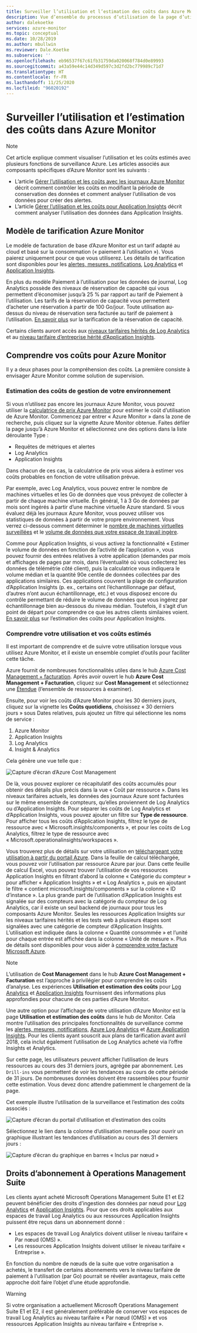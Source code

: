 ```yaml
---
title: Surveiller l’utilisation et l’estimation des coûts dans Azure Monitor
description: Vue d’ensemble du processus d’utilisation de la page d’utilisation et d’estimation des coûts d’Azure Monitor
author: dalekoetke
services: azure-monitor
ms.topic: conceptual
ms.date: 10/28/2019
ms.author: mbullwin
ms.reviewer: Dale.Koetke
ms.subservice: ''
ms.openlocfilehash: eb96537f67c61fb31759da020068f784d0e89993
ms.sourcegitcommit: a43a59e44c14d349d597c3d2fd2bc779989c71d7
ms.translationtype: HT
ms.contentlocale: fr-FR
ms.lasthandoff: 11/25/2020
ms.locfileid: "96020192"
---
```

# <a name="monitoring-usage-and-estimated-costs-in-azure-monitor"></a>Surveiller l’utilisation et l’estimation des coûts dans Azure Monitor

> [!NOTE]
> Cet article explique comment visualiser l’utilisation et les coûts estimés avec plusieurs fonctions de surveillance Azure. Les articles associés aux composants spécifiques d’Azure Monitor sont les suivants :
> - L’article [Gérer l’utilisation et les coûts avec les journaux Azure Monitor](manage-cost-storage.md) décrit comment contrôler les coûts en modifiant la période de conservation des données et comment analyser l’utilisation de vos données pour créer des alertes.
> - L’article [Gérer l’utilisation et les coûts pour Application Insights](../app/pricing.md) décrit comment analyser l’utilisation des données dans Application Insights.

## <a name="azure-monitor-pricing-model"></a>Modèle de tarification Azure Monitor

Le modèle de facturation de base d’Azure Monitor est un tarif adapté au cloud et basé sur la consommation (« paiement à l’utilisation »). Vous paierez uniquement pour ce que vous utiliserez. Les détails de tarification sont disponibles pour les [alertes, mesures, notifications](https://azure.microsoft.com/pricing/details/monitor/), [Log Analytics](https://azure.microsoft.com/pricing/details/log-analytics/) et [Application Insights](https://azure.microsoft.com/pricing/details/application-insights/). 

En plus du modèle Paiement à l’utilisation pour les données de journal, Log Analytics possède des niveaux de réservation de capacité qui vous permettent d’économiser jusqu’à 25 % par rapport au tarif de Paiement à l’utilisation. Les tarifs de la réservation de capacité vous permettent d’acheter une réservation à partir de 100 Go/jour. Toute utilisation au-dessus du niveau de réservation sera facturée au tarif de paiement à l’utilisation. [En savoir plus](https://azure.microsoft.com/pricing/details/monitor/) sur la tarification de la réservation de capacité.

Certains clients auront accès aux [niveaux tarifaires hérités de Log Analytics](./manage-cost-storage.md#legacy-pricing-tiers) et au [niveau tarifaire d’entreprise hérité d’Application Insights](../app/pricing.md#legacy-enterprise-per-node-pricing-tier). 

## <a name="understanding-your-azure-monitor-costs"></a>Comprendre vos coûts pour Azure Monitor

Il y a deux phases pour la compréhension des coûts. La première consiste à envisager Azure Monitor comme solution de supervision. 

### <a name="estimating-the-costs-to-manage-your-environment"></a>Estimation des coûts de gestion de votre environnement

Si vous n’utilisez pas encore les journaux Azure Monitor, vous pouvez utiliser la [calculatrice de prix Azure Monitor](https://azure.microsoft.com/pricing/calculator/?service=monitor) pour estimer le coût d’utilisation de Azure Monitor. Commencez par entrer « Azure Monitor » dans la zone de recherche, puis cliquez sur la vignette Azure Monitor obtenue. Faites défiler la page jusqu’à Azure Monitor et sélectionnez une des options dans la liste déroulante Type :

- Requêtes de métriques et alertes  
- Log Analytics
- Application Insights

Dans chacun de ces cas, la calculatrice de prix vous aidera à estimer vos coûts probables en fonction de votre utilisation prévue.

Par exemple, avec Log Analytics, vous pouvez entrer le nombre de machines virtuelles et les Go de données que vous prévoyez de collecter à partir de chaque machine virtuelle. En général, 1 à 3 Go de données par mois sont ingérés à partir d’une machine virtuelle Azure standard. Si vous évaluez déjà les journaux Azure Monitor, vous pouvez utiliser vos statistiques de données à partir de votre propre environnement. Vous verrez ci-dessous comment déterminer le [nombre de machines virtuelles surveillées](./manage-cost-storage.md#understanding-nodes-sending-data) et le [volume de données que votre espace de travail ingère](./manage-cost-storage.md#understanding-ingested-data-volume).

Comme pour Application Insights, si vous activez la fonctionnalité « Estimer le volume de données en fonction de l’activité de l’application », vous pouvez fournir des entrées relatives à votre application (demandes par mois et affichages de pages par mois, dans l’éventualité où vous collecterez les données de télémétrie côté client), puis la calculatrice vous indiquera le volume médian et la quantité 90e centile de données collectées par des applications similaires. Ces applications couvrent la plage de configuration d’Application Insights (p. ex., certains ont l’échantillonnage par défaut, d’autres n’ont aucun échantillonnage, etc.) et vous disposez encore du contrôle permettant de réduire le volume de données que vous ingérez par échantillonnage bien au-dessous du niveau médian. Toutefois, il s’agit d’un point de départ pour comprendre ce que les autres clients similaires voient. [En savoir plus](../app/pricing.md#estimating-the-costs-to-manage-your-application) sur l’estimation des coûts pour Application Insights.

### <a name="understanding-your-usage-and-estimated-costs"></a>Comprendre votre utilisation et vos coûts estimés

Il est important de comprendre et de suivre votre utilisation lorsque vous utilisez Azure Monitor, et il existe un ensemble complet d’outils pour faciliter cette tâche. 

Azure fournit de nombreuses fonctionnalités utiles dans le hub [Azure Cost Management + facturation](../../cost-management-billing/costs/quick-acm-cost-analysis.md?toc=/azure/billing/TOC.json). Après avoir ouvert le hub **Azure Cost Management + Facturation**, cliquez sur **Cost Management** et sélectionnez une [Étendue](../../cost-management-billing/costs/understand-work-scopes.md) (l’ensemble de ressources à examiner). 

Ensuite, pour voir les coûts d’Azure Monitor pour les 30 derniers jours, cliquez sur la vignette les **Coûts quotidiens**, choisissez « 30 derniers jours » sous Dates relatives, puis ajoutez un filtre qui sélectionne les noms de service :

1. Azure Monitor
2. Application Insights
3. Log Analytics
4. Insight & Analytics

Cela génère une vue telle que :

![Capture d’écran d’Azure Cost Management](./media/usage-estimated-costs/010.png)

De là, vous pouvez explorer ce récapitulatif des coûts accumulés pour obtenir des détails plus précis dans la vue « Coût par ressource ». Dans les niveaux tarifaires actuels, les données des journaux Azure sont facturées sur le même ensemble de compteurs, qu’elles proviennent de Log Analytics ou d’Application Insights. Pour séparer les coûts de Log Analytics et d’Application Insights, vous pouvez ajouter un filtre sur **Type de ressource**. Pour afficher tous les coûts d’Application Insights, filtrez le type de ressource avec « Microsoft.insights/components », et pour les coûts de Log Analytics, filtrez le type de ressource avec « Microsoft.operationalinsights/workspaces ». 

Vous trouverez plus de détails sur votre utilisation en [téléchargeant votre utilisation à partir du portail Azure](../../cost-management-billing/manage/download-azure-invoice-daily-usage-date.md#download-usage-in-azure-portal). Dans la feuille de calcul téléchargée, vous pouvez voir l’utilisation par ressource Azure par jour. Dans cette feuille de calcul Excel, vous pouvez trouver l’utilisation de vos ressources Application Insights en filtrant d’abord la colonne « Catégorie du compteur » pour afficher « Application Insights » et « Log Analytics », puis en ajoutant le filtre « contient microsoft.insights/components » sur la colonne « ID d’instance ».  La plus grande part de l’utilisation d’Application Insights est signalée sur des compteurs avec la catégorie du compteur de Log Analytics, car il existe un seul backend de journaux pour tous les composants Azure Monitor.  Seules les ressources Application Insights sur les niveaux tarifaires hérités et les tests web à plusieurs étapes sont signalées avec une catégorie de compteur d’Application Insights.  L’utilisation est indiquée dans la colonne « Quantité consommée » et l’unité pour chaque entrée est affichée dans la colonne « Unité de mesure ».  Plus de détails sont disponibles pour vous aider à [comprendre votre facture Microsoft Azure](../../cost-management-billing/understand/review-individual-bill.md). 

> [!NOTE]
> L’utilisation de **Cost Management** dans le hub **Azure Cost Management + Facturation** est l’approche à privilégier pour comprendre les coûts d’analyse.  Les expériences **Utilisation et estimation des coûts** pour [Log Analytics](./manage-cost-storage.md#understand-your-usage-and-estimate-costs) et [Application Insights](../app/pricing.md#understand-your-usage-and-estimate-costs) fournissent des informations plus approfondies pour chacune de ces parties d’Azure Monitor.

Une autre option pour l’affichage de votre utilisation d’Azure Monitor est la page **Utilisation et estimation des coûts** dans le hub de Monitor. Cela montre l’utilisation des principales fonctionnalités de surveillance comme les [alertes, mesures, notifications](https://azure.microsoft.com/pricing/details/monitor/), [Azure Log Analytics](https://azure.microsoft.com/pricing/details/log-analytics/) et [Azure Application Insights](https://azure.microsoft.com/pricing/details/application-insights/). Pour les clients ayant souscrit aux plans de tarification avant avril 2018, cela inclut également l’utilisation de Log Analytics acheté via l’offre Insights et Analytics.

Sur cette page, les utilisateurs peuvent afficher l’utilisation de leurs ressources au cours des 31 derniers jours, agrégée par abonnement. Les `Drill-ins` vous permettent de voir les tendances au cours de cette période de 31 jours. De nombreuses données doivent être rassemblées pour fournir cette estimation. Vous devez donc attendre patiemment le chargement de la page.

Cet exemple illustre l’utilisation de la surveillance et l’estimation des coûts associés :

![Capture d’écran du portail d’utilisation et d’estimation des coûts](./media/usage-estimated-costs/001.png)

Sélectionnez le lien dans la colonne d’utilisation mensuelle pour ouvrir un graphique illustrant les tendances d’utilisation au cours des 31 derniers jours : 

![Capture d’écran du graphique en barres « Inclus par nœud »](./media/usage-estimated-costs/002.png)

## <a name="operations-management-suite-subscription-entitlements"></a>Droits d’abonnement à Operations Management Suite

Les clients ayant acheté Microsoft Operations Management Suite E1 et E2 peuvent bénéficier des droits d’ingestion des données par nœud pour [Log Analytics](https://www.microsoft.com/cloud-platform/operations-management-suite) et [Application Insights](../app/pricing.md). Pour que ces droits applicables aux espaces de travail Log Analytics ou aux ressources Application Insights puissent être reçus dans un abonnement donné : 

- Les espaces de travail Log Analytics doivent utiliser le niveau tarifaire « Par nœud (OMS) ».
- Les ressources Application Insights doivent utiliser le niveau tarifaire « Entreprise ».

En fonction du nombre de nœuds de la suite que votre organisation a achetés, le transfert de certains abonnements vers le niveau tarifaire de paiement à l'utilisation (par Go) pourrait se révéler avantageux, mais cette approche doit faire l’objet d’une étude approfondie.

> [!WARNING]
> Si votre organisation a actuellement Microsoft Operations Management Suite E1 et E2, il est généralement préférable de conserver vos espaces de travail Log Analytics au niveau tarifaire « Par nœud (OMS) » et vos ressources Application Insights au niveau tarifaire « Entreprise ». 
>

